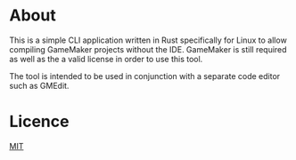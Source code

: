 # About

This is a simple CLI application written in Rust specifically for Linux to allow compiling GameMaker projects without the IDE. GameMaker is still required as well as the a valid license in order to use this tool.

The tool is intended to be used in conjunction with a separate code editor such as GMEdit.

# Licence
[MIT](./LICENSE.md)

